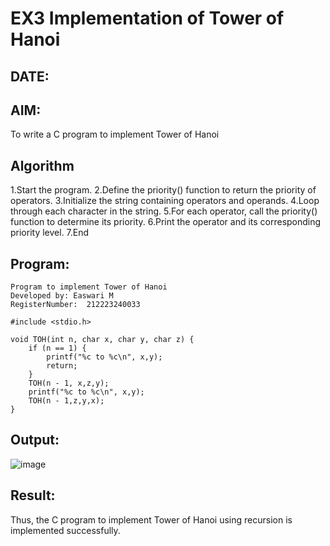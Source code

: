 # EX3 Implementation of Tower of Hanoi
## DATE:
## AIM:
To write a C program to implement Tower of Hanoi

## Algorithm
1.Start the program.
2.Define the priority() function to return the priority of operators.
3.Initialize the string containing operators and operands.
4.Loop through each character in the string.
5.For each operator, call the priority() function to determine its priority.
6.Print the operator and its corresponding priority level. 7.End 

## Program:
```
Program to implement Tower of Hanoi
Developed by: Easwari M
RegisterNumber:  212223240033

#include <stdio.h>

void TOH(int n, char x, char y, char z) {
    if (n == 1) {
        printf("%c to %c\n", x,y);
        return;
    }
    TOH(n - 1, x,z,y);
    printf("%c to %c\n", x,y);
    TOH(n - 1,z,y,x);
}
```

## Output:

![image](https://github.com/user-attachments/assets/86b22a61-6485-4ccf-8b06-38288a3eaf8b)

## Result:
Thus, the C program to implement Tower of Hanoi using recursion is implemented successfully.
